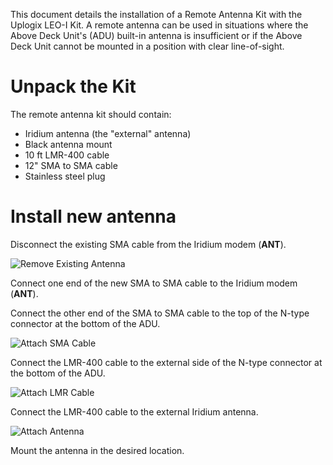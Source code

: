 <!-- 5.4 -->

This document details the installation of a Remote Antenna Kit with the Uplogix LEO-I Kit. A remote antenna can be used in situations where the Above Deck Unit's (ADU) built-in antenna is insufficient or if the Above Deck Unit cannot be mounted in a position with clear line-of-sight.

# Unpack the Kit

The remote antenna kit should contain:

* Iridium antenna (the "external" antenna)
* Black antenna mount
* 10 ft LMR-400 cable
* 12" SMA to SMA cable
* Stainless steel plug

# Install new antenna

Disconnect the existing SMA cable from the Iridium modem (**ANT**).

![Remove Existing Antenna](https://uplogix.com/support/docs/img/hawk/rak_remove_antenna.png)

Connect one end of the new SMA to SMA cable to the Iridium modem (**ANT**).

Connect the other end of the SMA to SMA cable to the top of the N-type connector at the bottom of the ADU.

![Attach SMA Cable](https://uplogix.com/support/docs/img/hawk/rak_attach_sma.png)

Connect the LMR-400 cable to the external side of the N-type connector at the bottom of the ADU.

![Attach LMR Cable](https://uplogix.com/support/docs/img/hawk/rak_attach_lmr.png)

Connect the LMR-400 cable to the external Iridium antenna.

![Attach Antenna](https://uplogix.com/support/docs/img/hawk/rak_attach_antenna.png)

Mount the antenna in the desired location.